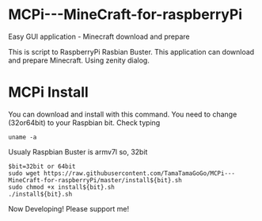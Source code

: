 # MCPi---MineCraft-for-raspberryPi
Easy GUI application - Minecraft download and prepare 

This is script to RaspberryPi Rasbian Buster.
This application can download and prepare Minecraft.
Using zenity dialog.

# MCPi Install
You can download and install with this command. 
You need to change (32or64bit) to your Raspbian bit.
Check typing


    uname -a

Usualy Raspbian Buster is armv7l so, 32bit

    $bit=32bit or 64bit
    sudo wget https://raw.githubusercontent.com/TamaTamaGoGo/MCPi---MineCraft-for-raspberryPi/master/install${bit}.sh
    sudo chmod +x install${bit}.sh
    ./install${bit}.sh
    

Now Developing!
Please support me!
